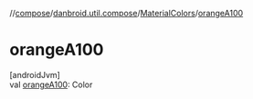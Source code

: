 //[compose](../../../index.md)/[danbroid.util.compose](../index.md)/[MaterialColors](index.md)/[orangeA100](orange-a100.md)

# orangeA100

[androidJvm]\
val [orangeA100](orange-a100.md): Color
